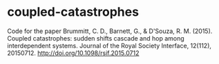 # coupled-catastrophes
Code for the paper Brummitt, C. D., Barnett, G., &amp; D'Souza, R. M. (2015). Coupled catastrophes: sudden shifts cascade and hop among interdependent systems. Journal of the Royal Society Interface, 12(112), 20150712. http://doi.org/10.1098/rsif.2015.0712
